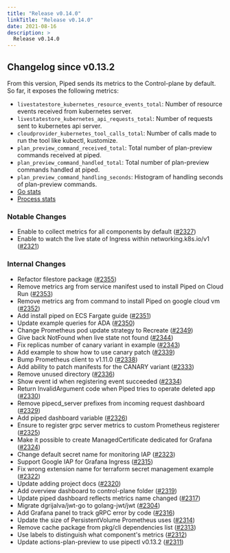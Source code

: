 ```yaml
---
title: "Release v0.14.0"
linkTitle: "Release v0.14.0"
date: 2021-08-16
description: >
  Release v0.14.0
---
```


## Changelog since v0.13.2

From this version, Piped sends its metrics to the Control-plane by default. So far, it exposes the following metrics:

- `livestatestore_kubernetes_resource_events_total`: Number of resource events received from kubernetes server.
- `livestatestore_kubernetes_api_requests_total`: Number of requests sent to kubernetes api server.
- `cloudprovider_kubernetes_tool_calls_total`: Number of calls made to run the tool like kubectl, kustomize.
- `plan_preview_command_received_total`: Total number of plan-preview commands received at piped.
- `plan_preview_command_handled_total`: Total number of plan-preview commands handled at piped.
- `plan_preview_command_handling_seconds`: Histogram of handling seconds of plan-preview commands.
- [Go stats](https://github.com/prometheus/client_golang/blob/v1.11.0/prometheus/go_collector.go#L43-L261)
- [Process stats](https://github.com/prometheus/client_golang/blob/v1.11.0/prometheus/go_collector.go#L43-L261)

### Notable Changes

* Enable to collect metrics for all components by default ([#2327](https://github.com/pipe-cd/pipe/pull/2327))
* Enable to watch the live state of Ingress within networking.k8s.io/v1 ([#2321](https://github.com/pipe-cd/pipe/pull/2321))

### Internal Changes
* Refactor filestore package ([#2355](https://github.com/pipe-cd/pipe/pull/2355))
* Remove metrics arg from service manifest used to install Piped on Cloud Run ([#2353](https://github.com/pipe-cd/pipe/pull/2353))
* Remove metrics arg from command to install Piped on google cloud vm ([#2352](https://github.com/pipe-cd/pipe/pull/2352))
* Add install piped on ECS Fargate guide ([#2351](https://github.com/pipe-cd/pipe/pull/2351))
* Update example queries for ADA ([#2350](https://github.com/pipe-cd/pipe/pull/2350))
* Change Prometheus pod update strategy to Recreate ([#2349](https://github.com/pipe-cd/pipe/pull/2349))
* Give back NotFound when live state not found ([#2344](https://github.com/pipe-cd/pipe/pull/2344))
* Fix replicas number of canary variant in example ([#2343](https://github.com/pipe-cd/pipe/pull/2343))
* Add example to show how to use canary patch ([#2339](https://github.com/pipe-cd/pipe/pull/2339))
* Bump Prometheus client to v1.11.0 ([#2338](https://github.com/pipe-cd/pipe/pull/2338))
* Add ability to patch manifests for the CANARY variant ([#2333](https://github.com/pipe-cd/pipe/pull/2333))
* Remove unused directory ([#2336](https://github.com/pipe-cd/pipe/pull/2336))
* Show event id when registering event succeeded ([#2334](https://github.com/pipe-cd/pipe/pull/2334))
* Return InvalidArgument code when Piped tries to operate deleted app ([#2330](https://github.com/pipe-cd/pipe/pull/2330))
* Remove pipecd_server prefixes from incoming request dashboard ([#2329](https://github.com/pipe-cd/pipe/pull/2329))
* Add piped dashboard variable ([#2326](https://github.com/pipe-cd/pipe/pull/2326))
* Ensure to register grpc server metrics to custom Prometheus registerer ([#2325](https://github.com/pipe-cd/pipe/pull/2325))
* Make it possible to create ManagedCertificate dedicated for Grafana ([#2324](https://github.com/pipe-cd/pipe/pull/2324))
* Change default secret name for monitoring IAP ([#2323](https://github.com/pipe-cd/pipe/pull/2323))
* Support Google IAP for Grafana Ingress ([#2315](https://github.com/pipe-cd/pipe/pull/2315))
* Fix wrong extension name for terraform secret management example ([#2322](https://github.com/pipe-cd/pipe/pull/2322))
* Update adding project docs ([#2320](https://github.com/pipe-cd/pipe/pull/2320))
* Add overview dashboard to control-plane folder ([#2319](https://github.com/pipe-cd/pipe/pull/2319))
* Update piped dashboard reflects metrics name changed ([#2317](https://github.com/pipe-cd/pipe/pull/2317))
* Migrate dgrijalva/jwt-go to golang-jwt/jwt ([#2304](https://github.com/pipe-cd/pipe/pull/2304))
* Add Grafana panel to track gRPC error by code ([#2316](https://github.com/pipe-cd/pipe/pull/2316))
* Update the size of PersistentVolume Prometheus uses ([#2314](https://github.com/pipe-cd/pipe/pull/2314))
* Remove cache package from pkg/cli dependencies list ([#2313](https://github.com/pipe-cd/pipe/pull/2313))
* Use labels to distinguish what component's metrics ([#2312](https://github.com/pipe-cd/pipe/pull/2312))
* Update actions-plan-preview to use pipectl v0.13.2 ([#2311](https://github.com/pipe-cd/pipe/pull/2311))

